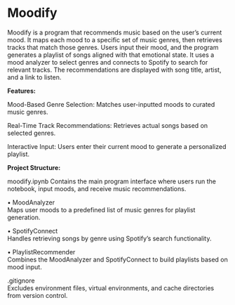 # Moodify
Moodify is a program that recommends music based on the user’s current mood. It maps each mood to a specific set of music genres, then retrieves tracks that match those genres. Users input their mood, and the program generates a playlist of songs aligned with that emotional state. It uses a mood analyzer to select genres and connects to Spotify to search for relevant tracks. The recommendations are displayed with song title, artist, and a link to listen.

**Features:**

Mood-Based Genre Selection: Matches user-inputted moods to curated music genres.

Real-Time Track Recommendations: Retrieves actual songs based on selected genres.

Interactive Input: Users enter their current mood to generate a personalized playlist.

**Project Structure:**

moodify.ipynb
Contains the main program interface where users run the notebook, input moods, and receive music recommendations.

• MoodAnalyzer    
  Maps user moods to a predefined list of music genres for playlist generation.

• SpotifyConnect   
  Handles retrieving songs by genre using Spotify’s search functionality.

• PlaylistRecommender   
  Combines the MoodAnalyzer and SpotifyConnect to build playlists based on mood input.

.gitignore   
Excludes environment files, virtual environments, and cache directories from version control.
